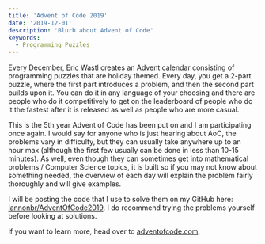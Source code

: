 ```yaml
---
title: 'Advent of Code 2019'
date: '2019-12-01'
description: 'Blurb about Advent of Code'
keywords:
  - Programming Puzzles
---
```


Every December, [Eric Wastl](https://twitter.com/ericwastl) creates an Advent calendar consisting of programming puzzles that are holiday themed. Every day, you get a 2-part puzzle, where the first part introduces a problem, and then the second part builds upon it. You can do it in any language of your choosing and there are people who do it competitively to get on the leaderboard of people who do it the fastest after it is released as well as people who are more casual.

This is the 5th year Advent of Code has been put on and I am participating once again. I would say for anyone who is just hearing about AoC, the problems vary in difficulty, but they can usually take anywhere up to an hour max (although the first few usually can be done in less than 10-15 minutes). As well, even though they can sometimes get into mathematical problems / Computer Science topics, it is built so if you may not know about something needed, the overview of each day will explain the problem fairly thoroughly and will give examples. 

I will be posting the code that I use to solve them on my GitHub here: [lannonbr/AdventOfCode2019](https://github.com/lannonbr/AdventOfCode2019). I do recommend trying the problems yourself before looking at solutions.

If you want to learn more, head over to [adventofcode.com](https://adventofcode.com/).